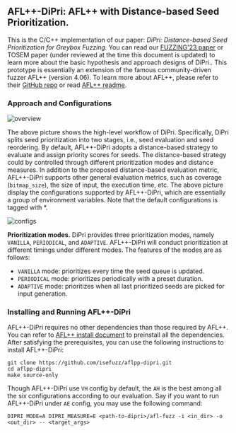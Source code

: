 ## AFL++-DiPri: AFL++ with Distance-based Seed Prioritization.

This is the C/C++ implementation of our paper: 
_DiPri: Distance-based Seed Prioritization for Greybox Fuzzing._
You can read our [FUZZING'23 paper](https://dl.acm.org/doi/10.1145/3605157.3605172) or TOSEM paper
(under reviewed  at the time this document is updated) to
learn more about the basic hypothesis and approach designs of DiPri..
This prototype is essentially an extension of the famous community-driven fuzzer
AFL++ (version 4.06).
To learn more about AFL++, please refer to their [GitHub repo](https://github.com/AFLplusplus/AFLplusplus) or 
read [AFL++ readme](./README.aflpp.md).

### Approach and Configurations

![overview](./fig/dipri-overview.png)

The above picture shows the high-level workflow of DiPri.
Specifically, DiPri splits seed prioritization into two stages, i.e.,
seed evaluation and seed reordering.
By default, AFL++-DiPri adopts a distance-based strategy to evaluate 
and assign priority scores for seeds.
The distance-based strategy could by controlled through different prioritization
modes and distance measures.
In addition to the proposed distance-based evaluation metric, AFL++-DiPri
supports other general evaluation metrics, such as coverage (`bitmap_size`),
the size of input, the execution time, etc.
The above picture display the configurations supported by AFL++-DiPri, which are
essentially a group of environment variables.
Note that the default configurations is tagged with *.

![configs](./fig/configs.png)

**Prioritization modes.** DiPri provides three prioritization modes,
namely `VANILLA`, `PERIODICAL`, and `ADAPTIVE`. AFL++-DiPri will conduct
prioritization at different timings under different modes. The features
of the modes are as follows:

- `VANILLA` mode: prioritizes every time the seed queue is updated.
- `PERIODICAL` mode: prioritizes periodically with a preset duration.
- `ADAPTIVE` mode: prioritizes when all last prioritized seeds are picked for input generation.

### Installing and Running AFL++-DiPri

AFL++-DiPri requires no other dependencies than those required by AFL++.
You can refer to [AFL++ install document](./docs/INSTALL.md) to 
preinstall all the dependencies.
After satisfying the prerequisites, you can use the following instructions
to install AFL++-DiPri:

```shell
git clone https://github.com/isefuzz/aflpp-dipri.git
cd aflpp-dipri
make source-only
```

Though AFL++-DiPri use `VH` config by default, the `AH` is the best
among all the six configurations according to our evaluation.
Say if you want to run AFL++-DiPri under `AE` config, you may use 
the following command:

```shell
DIPRI_MODE=A DIPRI_MEASURE=E <path-to-dipri>/afl-fuzz -i <in_dir> -o <out_dir> -- <target_args>
```
